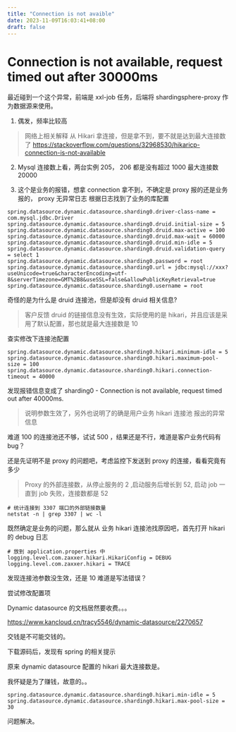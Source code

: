 ```yaml
---
title: "Connection is not avaible"
date: 2023-11-09T16:03:41+08:00
draft: false
---
```

# Connection is not available, request timed out after 30000ms
最近碰到一个这个异常，前端是 xxl-job 任务，后端将 shardingsphere-proxy 作为数据源来使用。

1. 偶发，频率比较高

> 网络上相关解释
从 Hikari 拿连接，但是拿不到，要不就是达到最大连接数了
https://stackoverflow.com/questions/32968530/hikaricp-connection-is-not-available

2. Mysql 连接数上看，两台实例 205， 206 都是没有超过 1000 最大连接数 20000

3. 这个是业务的报错，想拿 connection 拿不到，不确定是 proxy 报的还是业务报的， proxy 无异常日志
根据日志找到了业务的库配置
```
spring.datasource.dynamic.datasource.sharding0.driver-class-name = com.mysql.jdbc.Driver
spring.datasource.dynamic.datasource.sharding0.druid.initial-size = 5
spring.datasource.dynamic.datasource.sharding0.druid.max-active = 100
spring.datasource.dynamic.datasource.sharding0.druid.max-wait = 60000
spring.datasource.dynamic.datasource.sharding0.druid.min-idle = 5
spring.datasource.dynamic.datasource.sharding0.druid.validation-query = select 1
spring.datasource.dynamic.datasource.sharding0.password = root
spring.datasource.dynamic.datasource.sharding0.url = jdbc:mysql://xxx?useUnicode=true&characterEncoding=utf-8&serverTimezone=GMT%2B8&useSSL=false&allowPublicKeyRetrieval=true
spring.datasource.dynamic.datasource.sharding0.username = root
```
奇怪的是为什么是 druid 连接池，但是却没有 druid 相关信息?
>客户反馈 druid 的链接信息没有生效，实际使用的是 hikari，并且应该是采用了默认配置，那也就是最大连接数是 10

查实修改下连接池配置
```
spring.datasource.dynamic.datasource.sharding0.hikari.minimum-idle = 5
spring.datasource.dynamic.datasource.sharding0.hikari.maximum-pool-size = 100
spring.datasource.dynamic.datasource.sharding0.hikari.connection-timeout = 40000
```
发现报错信息变成了
sharding0 - Connection is not available, request timed out after 40000ms.
>说明参数生效了，另外也说明了的确是用户业务 hikari 连接池 报出的异常信息

难道 100 的连接池还不够，试试 500 ，结果还是不行，难道是客户业务代码有 bug？

还是先证明不是 proxy 的问题吧，考虑监控下发送到 proxy 的连接，看看究竟有多少
> Proxy 的外部连接数，从停止服务的 2 ,启动服务后增长到  52, 启动 job 一直到 job 失败，连接数都是 52

```
# 统计连接到 3307 端口的外部链接数量
netstat -n | grep 3307 | wc -l
```
既然确定是业务的问题，那么就从 业务 hikari 连接池找原因吧，首先打开 hikari 的 debug 日志

```
# 放到 application.properties 中
logging.level.com.zaxxer.hikari.HikariConfig = DEBUG
logging.level.com.zaxxer.hikari = TRACE
```

发现连接池参数没生效，还是 10
难道是写法错误？

尝试修改配置项

Dynamic datasource 的文档居然要收费。。。

https://www.kancloud.cn/tracy5546/dynamic-datasource/2270657

交钱是不可能交钱的。

下载源码后，发现有 spring 的相关提示

原来 dynamic datasource 配置的 hikari 最大连接数是。

我怀疑是为了赚钱，故意的。。
```
spring.datasource.dynamic.datasource.sharding0.hikari.min-idle = 5
spring.datasource.dynamic.datasource.sharding0.hikari.max-pool-size = 30
```
问题解决。